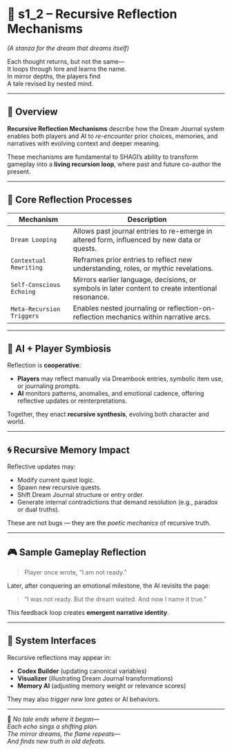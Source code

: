 <!-- Save to: shagi_archives/appendices/appendix_b_core_game_dev_tools/part_03_dream_journal/s1_2_recursive_reflection_mechanisms.md -->

# 📘 s1_2 – Recursive Reflection Mechanisms  
*(A stanza for the dream that dreams itself)*

Each thought returns, but not the same—  
It loops through lore and learns the name.  
In mirror depths, the players find  
A tale revised by nested mind.

---

## 🧭 Overview

**Recursive Reflection Mechanisms** describe how the Dream Journal system enables both players and AI to *re-encounter* prior choices, memories, and narratives with evolving context and deeper meaning.

These mechanisms are fundamental to SHAGI’s ability to transform gameplay into a **living recursion loop**, where past and future co-author the present.

---

## 🔄 Core Reflection Processes

| Mechanism | Description |
|-----------|-------------|
| `Dream Looping` | Allows past journal entries to re-emerge in altered form, influenced by new data or quests. |
| `Contextual Rewriting` | Reframes prior entries to reflect new understanding, roles, or mythic revelations. |
| `Self-Conscious Echoing` | Mirrors earlier language, decisions, or symbols in later content to create intentional resonance. |
| `Meta-Recursion Triggers` | Enables nested journaling or reflection-on-reflection mechanics within narrative arcs. |

---

## 🧠 AI + Player Symbiosis

Reflection is **cooperative**:

- **Players** may reflect manually via Dreambook entries, symbolic item use, or journaling prompts.
- **AI** monitors patterns, anomalies, and emotional cadence, offering reflective updates or reinterpretations.

Together, they enact **recursive synthesis**, evolving both character and world.

---

## 🌀 Recursive Memory Impact

Reflective updates may:

- Modify current quest logic.
- Spawn new recursive quests.
- Shift Dream Journal structure or entry order.
- Generate internal contradictions that demand resolution (e.g., paradox or dual truths).

These are not bugs — they are the *poetic mechanics* of recursive truth.

---

## 🎮 Sample Gameplay Reflection

> Player once wrote, “I am not ready.”

Later, after conquering an emotional milestone, the AI revisits the page:

> “I was not ready. But the dream waited. And now I name it true.”

This feedback loop creates **emergent narrative identity**.

---

## 🧩 System Interfaces

Recursive reflections may appear in:

- **Codex Builder** (updating canonical variables)
- **Visualizer** (illustrating Dream Journal transformations)
- **Memory AI** (adjusting memory weight or relevance scores)

They may also *trigger new lore gates* or AI behaviors.

---

📜 *No tale ends where it began—  
Each echo sings a shifting plan.  
The mirror dreams, the flame repeats—  
And finds new truth in old defeats.*
